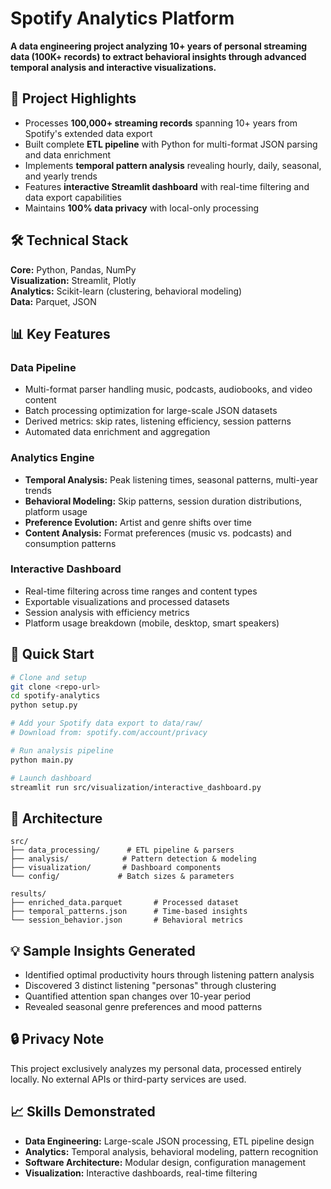 # Spotify Analytics Platform

**A data engineering project analyzing 10+ years of personal streaming data (100K+ records) to extract behavioral insights through advanced temporal analysis and interactive visualizations.**

## 🎯 Project Highlights

- Processes **100,000+ streaming records** spanning 10+ years from Spotify's extended data export
- Built complete **ETL pipeline** with Python for multi-format JSON parsing and data enrichment
- Implements **temporal pattern analysis** revealing hourly, daily, seasonal, and yearly trends
- Features **interactive Streamlit dashboard** with real-time filtering and data export capabilities
- Maintains **100% data privacy** with local-only processing

## 🛠 Technical Stack

**Core:** Python, Pandas, NumPy  
**Visualization:** Streamlit, Plotly  
**Analytics:** Scikit-learn (clustering, behavioral modeling)  
**Data:** Parquet, JSON  

## 📊 Key Features

### Data Pipeline
- Multi-format parser handling music, podcasts, audiobooks, and video content
- Batch processing optimization for large-scale JSON datasets
- Derived metrics: skip rates, listening efficiency, session patterns
- Automated data enrichment and aggregation

### Analytics Engine
- **Temporal Analysis:** Peak listening times, seasonal patterns, multi-year trends
- **Behavioral Modeling:** Skip patterns, session duration distributions, platform usage
- **Preference Evolution:** Artist and genre shifts over time
- **Content Analysis:** Format preferences (music vs. podcasts) and consumption patterns

### Interactive Dashboard
- Real-time filtering across time ranges and content types
- Exportable visualizations and processed datasets
- Session analysis with efficiency metrics
- Platform usage breakdown (mobile, desktop, smart speakers)

## 🚀 Quick Start

```bash
# Clone and setup
git clone <repo-url>
cd spotify-analytics
python setup.py

# Add your Spotify data export to data/raw/
# Download from: spotify.com/account/privacy

# Run analysis pipeline
python main.py

# Launch dashboard
streamlit run src/visualization/interactive_dashboard.py
```

## 📁 Architecture

```
src/
├── data_processing/      # ETL pipeline & parsers
├── analysis/            # Pattern detection & modeling  
├── visualization/       # Dashboard components
└── config/             # Batch sizes & parameters

results/
├── enriched_data.parquet       # Processed dataset
├── temporal_patterns.json      # Time-based insights
└── session_behavior.json       # Behavioral metrics
```

## 💡 Sample Insights Generated

- Identified optimal productivity hours through listening pattern analysis
- Discovered 3 distinct listening "personas" through clustering
- Quantified attention span changes over 10-year period
- Revealed seasonal genre preferences and mood patterns

## 🔒 Privacy Note

This project exclusively analyzes my personal data, processed entirely locally. No external APIs or third-party services are used.

## 📈 Skills Demonstrated

- **Data Engineering:** Large-scale JSON processing, ETL pipeline design
- **Analytics:** Temporal analysis, behavioral modeling, pattern recognition
- **Software Architecture:** Modular design, configuration management
- **Visualization:** Interactive dashboards, real-time filtering
